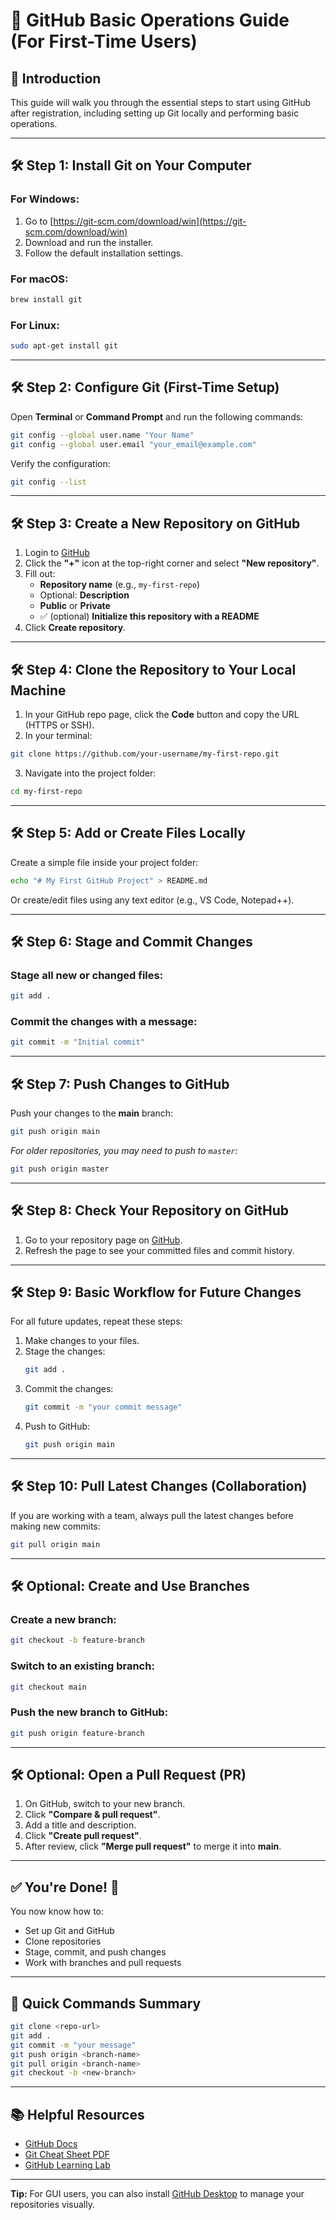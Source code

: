
# 🚀 GitHub Basic Operations Guide (For First-Time Users)

## 📌 Introduction

This guide will walk you through the essential steps to start using GitHub after registration, including setting up Git locally and performing basic operations.

---

## 🛠 Step 1: Install Git on Your Computer

### For Windows:
1. Go to [https://git-scm.com/download/win](https://git-scm.com/download/win)
2. Download and run the installer.
3. Follow the default installation settings.

### For macOS:
```bash
brew install git
```

### For Linux:
```bash
sudo apt-get install git
```

---

## 🛠 Step 2: Configure Git (First-Time Setup)

Open **Terminal** or **Command Prompt** and run the following commands:

```bash
git config --global user.name "Your Name"
git config --global user.email "your_email@example.com"
```

Verify the configuration:

```bash
git config --list
```

---

## 🛠 Step 3: Create a New Repository on GitHub

1. Login to [GitHub](https://github.com)
2. Click the **"+"** icon at the top-right corner and select **"New repository"**.
3. Fill out:
   - **Repository name** (e.g., `my-first-repo`)
   - Optional: **Description**
   - **Public** or **Private**
   - ✅ (optional) **Initialize this repository with a README**
4. Click **Create repository**.

---

## 🛠 Step 4: Clone the Repository to Your Local Machine

1. In your GitHub repo page, click the **Code** button and copy the URL (HTTPS or SSH).
2. In your terminal:

```bash
git clone https://github.com/your-username/my-first-repo.git
```

3. Navigate into the project folder:

```bash
cd my-first-repo
```

---

## 🛠 Step 5: Add or Create Files Locally

Create a simple file inside your project folder:

```bash
echo "# My First GitHub Project" > README.md
```

Or create/edit files using any text editor (e.g., VS Code, Notepad++).

---

## 🛠 Step 6: Stage and Commit Changes

### Stage all new or changed files:

```bash
git add .
```

### Commit the changes with a message:

```bash
git commit -m "Initial commit"
```

---

## 🛠 Step 7: Push Changes to GitHub

Push your changes to the **main** branch:

```bash
git push origin main
```

_For older repositories, you may need to push to `master`:_

```bash
git push origin master
```

---

## 🛠 Step 8: Check Your Repository on GitHub

1. Go to your repository page on [GitHub](https://github.com).
2. Refresh the page to see your committed files and commit history.

---

## 🛠 Step 9: Basic Workflow for Future Changes

For all future updates, repeat these steps:
1. Make changes to your files.
2. Stage the changes:
   ```bash
   git add .
   ```
3. Commit the changes:
   ```bash
   git commit -m "your commit message"
   ```
4. Push to GitHub:
   ```bash
   git push origin main
   ```

---

## 🛠 Step 10: Pull Latest Changes (Collaboration)

If you are working with a team, always pull the latest changes before making new commits:

```bash
git pull origin main
```

---

## 🛠 Optional: Create and Use Branches

### Create a new branch:

```bash
git checkout -b feature-branch
```

### Switch to an existing branch:

```bash
git checkout main
```

### Push the new branch to GitHub:

```bash
git push origin feature-branch
```

---

## 🛠 Optional: Open a Pull Request (PR)

1. On GitHub, switch to your new branch.
2. Click **"Compare & pull request"**.
3. Add a title and description.
4. Click **"Create pull request"**.
5. After review, click **"Merge pull request"** to merge it into **main**.

---

## ✅ You're Done! 🎉

You now know how to:
- Set up Git and GitHub
- Clone repositories
- Stage, commit, and push changes
- Work with branches and pull requests

---

## 🔄 Quick Commands Summary

```bash
git clone <repo-url>
git add .
git commit -m "your message"
git push origin <branch-name>
git pull origin <branch-name>
git checkout -b <new-branch>
```

---

## 📚 Helpful Resources

- [GitHub Docs](https://docs.github.com/en)
- [Git Cheat Sheet PDF](https://education.github.com/git-cheat-sheet-education.pdf)
- [GitHub Learning Lab](https://lab.github.com/)

---

**Tip:** For GUI users, you can also install [GitHub Desktop](https://desktop.github.com/) to manage your repositories visually.

